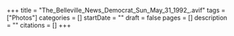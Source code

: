 +++
title = "The_Belleville_News_Democrat_Sun_May_31_1992_.avif"
tags = ["Photos"]
categories = []
startDate = ""
draft = false
pages = []
description = ""
citations = []
+++
